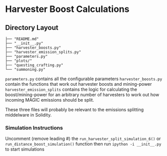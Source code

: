 # Harvester Boost Calculations


## Directory Layout
```
├── "README.md"
├── "__init__.py"
├── "harvester_boosts.py"
├── "harvester_emission_splits.py"
├── "parameters.py"
├── "plots/"
├── "questing_crafting.py"
└── "summoning.py"
```

`parameters.py` contains all the configurable parameters
`harvester_boosts.py` contain the functions that work out harvester boosts and mining-power
`harvester_emission_splits` contains the logic for calculating the boost/mining-power for an arbitrary number of harvesters to work out how incoming MAGIC emissions should be split.

These three files will probably be relevant to the emissions splitting middelware in Solidity.

### Simulation Instructions
Uncomment (remove leading #) the `run_harvester_split_simulation_6()`
or `run_distance_boost_simulation()` function then
run `ipython -i __init__.py` to start simulations